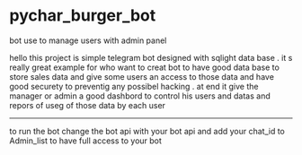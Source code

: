 # pychar_burger_bot
bot use to manage users with admin panel

hello this project is simple telegram bot designed with sqlight data base .
it s really great example for who want to creat bot to have good data base to store sales data and
give some users an access to those data and have good securety to preventig any possibel hacking .
at end it give the manager or admin a good dashbord to control his users and datas and repors of useg of those data by each user

*** 
to run the bot change the bot api with your bot api and
add your chat_id to Admin_list to have full access to your bot
